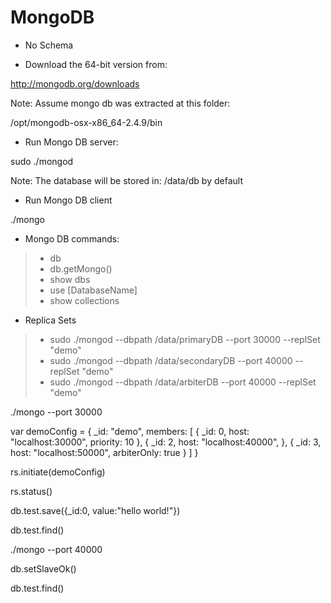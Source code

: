 MongoDB
=======

- No Schema

- Download the 64-bit version from: 

http://mongodb.org/downloads

Note: Assume mongo db was extracted at this folder: 

/opt/mongodb-osx-x86_64-2.4.9/bin

- Run Mongo DB server: 

sudo ./mongod

Note: The database will be stored in: /data/db by default

- Run Mongo DB client 

./mongo 

- Mongo DB commands: 

> - db 
> - db.getMongo() 
> - show dbs
> - use [DatabaseName]
> - show collections

- Replica Sets

> - sudo ./mongod --dbpath /data/primaryDB --port 30000 --replSet "demo"
> - sudo ./mongod --dbpath /data/secondaryDB --port 40000 --replSet "demo"
> - sudo ./mongod --dbpath /data/arbiterDB --port 40000 --replSet "demo"

./mongo --port 30000

var demoConfig = {
  _id: "demo", 
  members: [
    {
      _id: 0, 
      host: "localhost:30000",
      priority: 10
    },
    {
      _id: 2, 
      host: "localhost:40000",
    },
    {
      _id: 3, 
      host: "localhost:50000",
      arbiterOnly: true
    }
  ]
}

rs.initiate(demoConfig)

rs.status()

db.test.save({_id:0, value:"hello world!"})

db.test.find()

./mongo --port 40000

db.setSlaveOk()

db.test.find()
